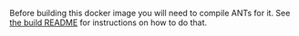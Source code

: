 Before building this docker image you will need to compile ANTs for it. See [the build README](build/README.md)
for instructions on how to do that.